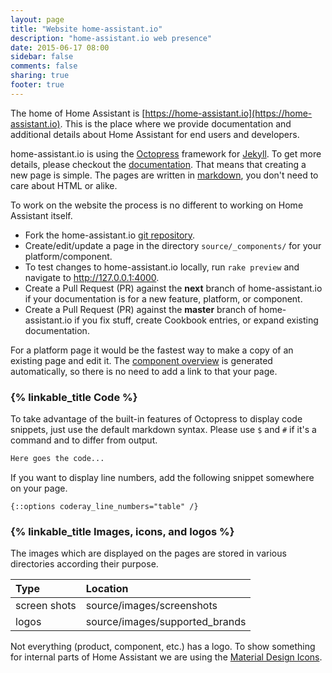 ```yaml
---
layout: page
title: "Website home-assistant.io"
description: "home-assistant.io web presence"
date: 2015-06-17 08:00
sidebar: false
comments: false
sharing: true
footer: true
---
```


The home of Home Assistant is [https://home-assistant.io](https://home-assistant.io). This is the place where we provide documentation and additional details about Home Assistant for end users and developers. 

home-assistant.io is using the [Octopress](http://octopress.org/) framework for [Jekyll](http://github.com/mojombo/jekyll). To get more details, please checkout the [documentation](http://octopress.org/docs/). That means that creating a new page is simple. The pages are written in [markdown](http://daringfireball.net/projects/markdown/), you don't need to care about HTML or alike.

To work on the website the process is no different to working on Home Assistant itself.

- Fork the home-assistant.io [git repository](https://github.com/balloob/home-assistant.io).
- Create/edit/update a page in the directory `source/_components/` for your platform/component. 
- To test changes to home-assistant.io locally, run ``rake preview`` and navigate to http://127.0.0.1:4000.
- Create a Pull Request (PR) against the **next** branch of home-assistant.io if your documentation is for a new feature, platform, or component.
- Create a Pull Request (PR) against the **master** branch of home-assistant.io if you fix stuff, create Cookbook entries, or expand existing documentation.

For a platform page it would be the fastest way to make a copy of an existing page and edit it. The [component overview](/components/) is generated automatically, so there is no need to add a link to that your page.

### {% linkable_title Code %}
To take advantage of the built-in features of Octopress to display code snippets, just use the default markdown syntax. Please use `$` and `#` if it's a command and to differ from output.

```bash
Here goes the code...
```

If you want to display line numbers, add the following snippet somewhere on your page. 

```
{::options coderay_line_numbers="table" /}
```

### {% linkable_title Images, icons, and logos %}
The images which are displayed on the pages are stored in various directories according their purpose. 

| Type         | Location                                      |
| :----------- |:----------------------------------------------|
| screen shots | source/images/screenshots                     |
| logos        | source/images/supported_brands                |

Not everything (product, component, etc.) has a logo. To show something for internal parts of Home Assistant we are using the [Material Design Icons](https://materialdesignicons.com/). 


